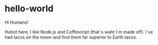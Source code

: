 # hello-world

Hi Humans!

Hubot here, I like Node.js and Coffescript (that´s waht I´m made of!).
I´ve had tacos on the moon and find them far superior to Earth tacos.
